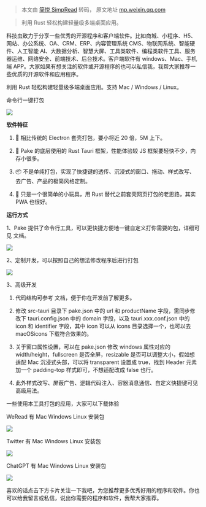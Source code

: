 > 本文由 [简悦 SimpRead](http://ksria.com/simpread/) 转码， 原文地址 [mp.weixin.qq.com](https://mp.weixin.qq.com/s/jd2Dv0YiMYuSS1n9_o3GOw)

> 利用 Rust 轻松构建轻量级多端桌面应用。

科技虫致力于分享一些优秀的开源程序和客户端软件。比如商城、小程序、H5、网站、办公系统、OA、CRM、ERP、内容管理系统 CMS、物联网系统、智能硬件、人工智能 AI、大数据分析、智慧大屏、工具类软件、编程类软件工具、服务器运维、网络安全、前端技术、后台技术。客户端软件有 windows、Mac、手机端 APP。大家如果有想关注的软件或开源程序的也可以私信我，我帮大家推荐一些优质的开源软件和应用程序。

利用 Rust 轻松构建轻量级多端桌面应用。支持 Mac / Windows / Linux。

命令行一键打包

![](https://mmbiz.qpic.cn/mmbiz_gif/Q5kcMVZm6OqdwTDJM9R0cwwKRaiayh10PplJ4EAba0eykOs8MZHHAN47U6hnibnAqG2iabMnDlibic4A3WneXMHxG6w/640?wx_fmt=gif)

**软件特征**

1.  🎐 相比传统的 Electron 套壳打包，要小将近 20 倍，5M 上下。
    
2.  🚀 Pake 的底层使用的 Rust Tauri 框架，性能体验较 JS 框架要轻快不少，内存小很多。
    
3.  📦 不是单纯打包，实现了快捷键的透传、沉浸式的窗口、拖动、样式改写、去广告、产品的极简风格定制。
    
4.  👻 只是一个很简单的小玩具，用 Rust 替代之前套壳网页打包的老思路，其实 PWA 也很好。
    

**运行方式**

1、Pake 提供了命令行工具，可以更快捷方便地一键自定义打你需要的包，详细可见 文档。

![](https://mmbiz.qpic.cn/mmbiz_png/Q5kcMVZm6OqdwTDJM9R0cwwKRaiayh10PTVibB04QDPQ8O6rYrJwzUA0lFWXMbrZVZiaAxLZwlhXryT6QJnxu5dPw/640?wx_fmt=png)

2、定制开发，可以按照自己的想法修改程序后进行打包  

![](https://mmbiz.qpic.cn/mmbiz_png/Q5kcMVZm6OqdwTDJM9R0cwwKRaiayh10PpDOibpvWqFObNe8YGgWXvQjpWpEUbCeIvd1ciaicsSib7vCS2MZKK5ibE6w/640?wx_fmt=png)

3、高级开发  

1.  代码结构可参考 文档，便于你在开发前了解更多。
    
2.  修改 src-tauri 目录下 pake.json 中的 url 和 productName 字段，需同步修改下 tauri.config.json 中的 domain 字段，以及 tauri.xxx.conf.json 中的 icon 和 identifier 字段，其中 icon 可以从 icons 目录选择一个，也可以去 macOSicons 下载符合效果的。
    
3.  关于窗口属性设置，可以在 pake.json 修改 windows 属性对应的 width/height，fullscreen 是否全屏，resizable 是否可以调整大小，假如想适配 Mac 沉浸式头部，可以将 transparent 设置成 true，找到 Header 元素加一个 padding-top 样式即可，不想适配改成 false 也行。
    
4.  此外样式改写、屏蔽广告、逻辑代码注入、容器消息通信、自定义快捷键可见 高级用法。
    

一些使用本工具打包的应用，大家可以下载体验

WeRead 有 Mac Windows Linux 安装包

![](https://mmbiz.qpic.cn/mmbiz_jpg/Q5kcMVZm6OqdwTDJM9R0cwwKRaiayh10PMSeibDqUm2cdwgHoS9Aou3j17aeFLx3wN764w9pftPkbmLadfxQIQ5g/640?wx_fmt=jpeg)

Twitter 有 Mac Windows Linux 安装包

![](https://mmbiz.qpic.cn/mmbiz_jpg/Q5kcMVZm6OqdwTDJM9R0cwwKRaiayh10PPxSvPjH1VHUcSI1DAPIR2rFg6ibvClNNwZHPMDNtu3KUwadmzSu3zoQ/640?wx_fmt=jpeg)

ChatGPT 有 Mac Windows Linux 安装包

![](https://mmbiz.qpic.cn/mmbiz_png/Q5kcMVZm6OqdwTDJM9R0cwwKRaiayh10PtAtfU67koBibZU8kCyqQVDrC2DkboM0JpLLibYlzt6ibjwiagvCRvnTtEg/640?wx_fmt=png)

喜欢的话点击下方卡片关注一下我吧，为您推荐更多优秀好用的程序和软件。你也可以给我留言或私信，说出你需要的程序和软件，我帮大家推荐。